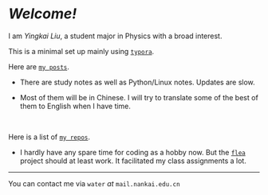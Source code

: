 # *Welcome!*

I am *Yingkai Liu*, a student major in Physics with a broad interest.

This is a minimal set up mainly using  [`typora`](https:\\www.typora.io).



Here are [`my posts`](https://yk-liu.github.io/posts/post_index.html). 

- There are study notes as well as Python/Linux notes. Updates are slow.

- Most of them will be in Chinese. I will try to translate some of the best of them to English when I have time.

  ​

Here is a list of [`my repos`](https://yk-liu.github.io/repos/repo_index.html).

- I hardly have any spare time for coding as a hobby now. But the [`flea`](https://github.com/yk-liu/flea) project should at least work. It facilitated my class assignments a lot.

------
You can contact me via `water` $at$ `mail.nankai.edu.cn`